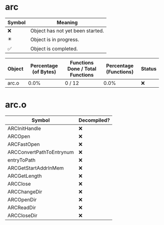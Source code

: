 # arc
| Symbol | Meaning 
| ------------- | ------------- 
| :x: | Object has not yet been started. 
| :eight_pointed_black_star: | Object is in progress. 
| :white_check_mark: | Object is completed. 


| Object | Percentage (of Bytes) | Functions Done / Total Functions | Percentage (Functions) | Status 
| ------------- | ------------- | ------------- | ------------- | ------------- 
| arc.o | 0.0% | 0 / 12 | 0.0% | :x: 


# arc.o
| Symbol | Decompiled? |
| ------------- | ------------- |
| ARCInitHandle | :x: |
| ARCOpen | :x: |
| ARCFastOpen | :x: |
| ARCConvertPathToEntrynum | :x: |
| entryToPath | :x: |
| ARCGetStartAddrInMem | :x: |
| ARCGetLength | :x: |
| ARCClose | :x: |
| ARCChangeDir | :x: |
| ARCOpenDir | :x: |
| ARCReadDir | :x: |
| ARCCloseDir | :x: |


